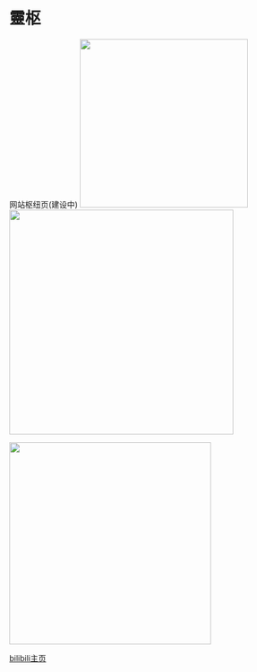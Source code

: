 # 靈枢
网站枢纽页(建设中)
<img src="https://github-readme-stats.vercel.app/api/top-langs/?username=lin-lin-miao&layout=compact" width="300" height="auto">
<img src="https://github-readme-stats.vercel.app/api?username=lin-lin-miao&show_icons=true&theme=transparent" width="400" height="auto"><br>

[<img src="https://stats.justsong.cn/api/bilibili/?id=344889685&theme=default&lang=zh-CN" width="360" height="auto">](https://space.bilibili.com/344889685)

[bilibili主页](https://space.bilibili.com/344889685)